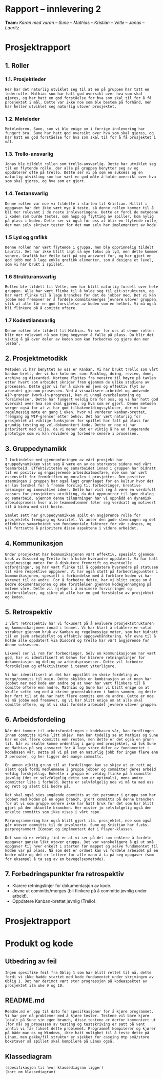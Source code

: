 # Rapport – innlevering 2
**Team:** *Karan med varan* – *Sune* – *Mathias* – *Kristian* – *Vetle* – *Jonas* – *Lauritz*


# Prosjektrapport

## 1. Roller

### 1.1. Prosjektleder
    Her har det naturlig utviklet seg til at en på gruppen har tatt en lederrolle. Mathias som har hatt god oversikt over hva som skal gjøres, og har hatt en god forståelse for hva som skal til for å få prosjektet i mål. Dette var ikke noe som ble bestem på forhånd, men har heller utviklet seg naturlig utover prosjektet.

### 1.2. Møteleder
    Møtelederen, Sune, som vi ble enige om i forrige innlevering har fungert bra. Sune har hatt god oversikt over hva som skal gjøres, og har hatt en god forståelse for hva som skal til for å få prosjektet i mål. 

### 1.3. Trello-ansvarlig
    Jonas ble tildelt rollen som trello-ansvarlig. Dette har utviklet seg til en flytende rolle, der alle på gruppen benytter seg av og oppdaterer ofte på trello. Dette ser vi på som en suksess og en naturlig utvikling som har vært en god måte å holde oversikt over hva som skal gjøres, og hva som er gjort.


### 1.4. Testansvarlig
    Denne rollen var noe vi tildelte i starten til Kristian. Hittil i oppgaven har det ikke vært mye å teste, så denne rollen kommer til å bli mer relevant i de neste innleveringene. Dette er fordi de metodene i koden som burde testes, som hopp og flytting av spiller, kom nylig på plass i koden. Dette ser vi også for oss at blir en flytende rolle, der man selv skriver tester for det man selv har implementert av kode.

### 1.5 Lyd og grafikk
    Denne rollen har vært flytende i gruppa, men ble opprinnelig tildelt Lauritz. Det har ikke blitt lagt så mye fokus på lyd, men dette kommer senere. Grafikk har Vetle tatt på seg ansvaret for, og har gjort en god jobb med å lage enkle grafikk elementer, som å designe et level, som vi har brukt i spillet.

### 1.6 Strukturansvarlig
    Rollen ble tildelt til Vetle, men har blitt naturlig fordelt over hele gruppen. Alle har vært flinke til å holde seg til git-strukturen, og har vært flinke til å lage branches for det de jobber med. Det vi kan jobbe med fremover er å fordele commits/merges jevnere utover gruppen, slik at alle får en god forståelse av koden som en helhet. Vi må også bli flinkere på å comitte oftere.

### 1.7 Kodestilansvarlig
    Denne rollen ble tildelt til Mathias. Vi ser for oss at denne rollen blir mer relevant nå som ting begynner å falle på plass. Da blir det viktig å gå over deler av koden som kan forbedres og gjøre den mer lesbar. 
    
## 2. Prosjektmetodikk
    Metoden vi har benyttet av oss er Kanban. Vi har brukt trello som vårt kanban-brett, der vi har kolonner som: Backlog, doing, review, done, archive og discarded. Kortene flyttes fra venstre til høyre på tavlen etter hvert som arbeidet skrider frem gjennom de ulike stadiene av prosessen. Dette gjør vi for å sikre en jevn og effektiv flyt av arbeidet gjennom prosessen. Ved å visualisere arbeidet og andvende WIP-grenser (work-in-progress), kan vi unngå overbelastning og forsinkelser. Dette har fungert veldig bra for oss, og vi har hatt god oversikt over hva som skal gjøres, og hva som er gjort. Denne metoden sørger også for at vi har god tilbakemeldingssykluser, der vi har regelmessig møte en gang i uken, hvor vi vurderer kanban-brettet, fremgang og WIP-grenser etter behov. Det har vært naturlig for prosjektet at viktige funksjoner for spillet har falt på plass før grundig testing og vel-dokumentert kode. Dette er noe vi har prioritert med vilje, da vi mener det er viktig å ha en fungerende prototype som vi kan revidere og forbedre senere i prosessen.  

## 3. Gruppedynamikk
    I forbindelse med gjennomføringen av vårt prosjekt har gruppedynamikken vist seg å være en av de sterkeste sidene ved vårt teamarbeid. Effektiviteten og samarbeidet innad i gruppen har bidratt til en positiv og engasjerende arbeidsatmosfære, noe som har vært essensielt for fremdriften og moralen i prosjektet. Den positive stemningen i gruppen har også lagt grunnlaget for en kultur hvor det er lav terskel for å fremme forslag til forbedringer, kreative løsninger og innovative ideer. Dette har vist seg å være en verdifull ressurs for prosjektets utvikling, da det oppmuntrer til åpen dialog og samarbeid. Gjennom denne tilnærmingen har vi oppnådd en dynamisk arbeidsprosess hvor alle teammedlemmer føler seg verdsatt og motivert til å bidra med sitt beste.

    Samlet sett har gruppedynamikken spilt en avgjørende rolle for prosjektets fremgang og kvalitet. Vi anser den gode stemningen og det effektive samarbeidet som fundamentale faktorer for vår suksess, og vil fortsette å prioritere disse aspektene i videre arbeidet.

## 4. Kommunikasjon
    Under prosjektet har kommunikasjonen vært effektiv, spesielt gjennom bruk av Discord og Trello for å holde hverandre oppdatert. Vi har hatt regelmessige møter for å diskutere fremdrift og eventuelle utfordringer, og har vært flinke til å oppdatere hverandre på statusen til våre respektive oppgaver. Vi har også støtt på forbedringpunkter i kommunikasjonen, spesielt i forbindelse med å forklare koden vi har skrevet til de andre. For å forbedre dette, har vi blitt enige om å bedre dokumentasjonen og øke forståelsen gjennom kodegjennomgang på møtene våre. Dette vil hjelpe i å minimere forvirringer og misforståelser, og sikre at alle har en god forståelse av prosjektet og koden.

## 5. Retrospektiv
    I vårt retrospektiv har vi fokusert på å evaluere prosjektstrukturen og kommunikasjonen innad i teamet. Vi har klart å etablere en solid struktur gjennom bruk av Kanban og regelmessige møter, som har bidratt til en jevn arbeidsflyt og effektiv oppgavehåndtering. Vår evne til å holde alle oppdatert via Discord og Trello har vært avgjørende for denne suksessen.

    Likevel ser vi rom for forbedringer. Selv om kommunikasjonen har vært god, har vi identifisert et behov for klarere retningslinjer for dokumentasjon og deling av arbeidsprosesser. Dette vil forbedre forståelsen og effektiviteten i teamet ytterligere.
    
    Vi har identifisert at det har oppstått en skeiv fordeling av merge/commits til main. Dette skyldes en kombinasjon av at noen har jobbet mer med kode enn andre og at noen har vært flinkere til å comitte oftere enn andre. Mathias og Sune har vi blitt enige om at skulle sette seg ned å skrive grunnstukturen i koden sammen, og dette har ført til at de har hatt flere commits enn de andre. Dette er noe vi må jobbe med fremover, og vi har blitt enige om at alle skal comitte oftere, og at vi skal fordele arbeidet jevnere utover gruppen.
    
## 6. Arbeidsfordeling

    Når det kommer til arbeisfordelingen i kodebasen vår, kan fordlingen innen committs virke litt skjev. Man kan tydelig se at Mathias og Sune har en del flere committs enn resten, men dette er det også en grunn til. Når vi skulle komme ordentlig i gang med prosjektet, så tok Sune og Mathias på seg ansvaret for å lage store deler av fundamentet i kodebasen vår. Dette så vi på som en naturlig jobb for ingen flere enn 2 personer, og her ligger det mange committs. 

    En annen viktig grunn til at fordelingen kan se skjev ut er rett og slett også fordi medlemmene i gruppa jobber og committer deres arbeid veldig forskjellig. Enkelte i gruppa er veldig flinke på å committe jevnlig (det er selvfølgelig dette som er optimalt), mens andre committer lite i forhold. Dette er selvfølgelig noe vi må ta med oss og rett og slett bli bedre på. 

    Det skal også sies angående committs at det personer i gruppa som har jobbet med koden på en egen branch, gjort committs på denne branchen for at vi som gruppe senere ikke har hatt bruk for det som har blitt gjort på den aktuelle branchen. Her mister jo selvfølgelig også den enkelte committs som ikke vises i vårt repo. 

    Parprogrammering har også blitt gjort ila. prosjektet, noe som også går utover committs til de involverte. Sune og Kristian har f.eks. parprogrammert ICombat og implmentert det i Player-klassen. 

    Det som nå er veldig fint er at vi ser på det som enklere å fordele oppgaver ganske likt utover gruppa. Det var vanskeligere å gi ut små oppgaver til hver enkelt i starten før mappet og selve fundamentet til koden var på plass. Nå som det er ordnet kan vi fordele arbeidet på en bedre måte og det er lettere for alle mann å ta på seg oppgaver (som for eksempel å ta seg av en bevegelsesmetode). 


## 7. Forbedringspunkter fra retrospektiv

- Klarere retningslinjer for dokumentasjon av kode.
- Jevne ut committs/merges (bli flinkere på å committe jevnlig under arbeid).
- Oppdatere Kanban-brettet jevnlig (Trello).


# Prosjektrapport


# Produkt og kode

## Utbedring av feil
    Ingen spesifike feil fra Oblig 1 som har blitt rettet til nå, dette fordi vi ikke hadde startet med kode fundamentet under skrivingen av Oblig 1. Det har derimot vært stor progressjon på kodeaspektet av prosjektet ila uke 9 og 10.

## README.md
    Readme.md er opp til dato for spesifkasjoner for å kjøre programmet. 
    Vi har per nå problemer med å kjøre tester. Testene vil bare kjøre lokalt på Sune sin egen branch, disse testene er derfor kommentert ut (for nå) og prosessen av testing og testskriving er satt på vent inntil vi får fikset dette problemet. Programmet kompilerer og kjører på både mac os og Windows, ikke hatt mulighet til å teste dette på Linux, men pakke/fil struktur er sjekket for caseing mtp små/store bokstaver så spillet skal kompilere på Linux også.

## Klassediagram
    (spesifikasjon til hvor klassediagram ligger)
    (kort om klassediagram)